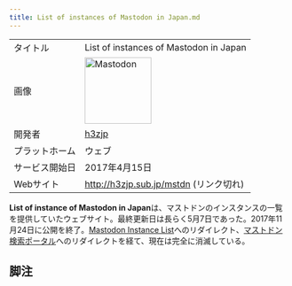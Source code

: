 ```yaml
---
title: List of instances of Mastodon in Japan.md
---
```

<div>

|                |                                                                                                                                                                                                                                                                                                        |
|----------------|--------------------------------------------------------------------------------------------------------------------------------------------------------------------------------------------------------------------------------------------------------------------------------------------------------|
| タイトル       | List of instances of Mastodon in Japan                                                                                                                                                                                                                                                                 |
| 画像           | [<img src="/images/thumb/0/00/Mastodon_logo.png/120px-Mastodon_logo.png" srcset="/images/thumb/0/00/Mastodon_logo.png/180px-Mastodon_logo.png 1.5x, /images/0/00/Mastodon_logo.png 2x" width="120" height="120" alt="Mastodon" />](/%E3%83%95%E3%82%A1%E3%82%A4%E3%83%AB:Mastodon_logo.png "Mastodon") |
| 開発者         | [h3zjp](/H3zjp "H3zjp (存在しないページ)")                                                                                                                                                                                                                                                             |
| プラットホーム | ウェブ                                                                                                                                                                                                                                                                                                 |
| サービス開始日 | 2017年4月15日                                                                                                                                                                                                                                                                                          |
| Webサイト      | http://h3zjp.sub.jp/mstdn (リンク切れ)                                                                                                                                                                                                                                                                 |

  

  
**List of instance of Mastodon in Japan**は、マストドンのインスタンスの一覧を提供していたウェブサイト。最終更新日は長らく5月7日であった。2017年11月24日に公開を終了。[Mastodon Instance List](/Mastodon_Instance_List "Mastodon Instance List")へのリダイレクト、[マストドン検索ポータル](/%E3%83%9E%E3%82%B9%E3%83%88%E3%83%89%E3%83%B3%E6%A4%9C%E7%B4%A2%E3%83%9D%E3%83%BC%E3%82%BF%E3%83%AB "マストドン検索ポータル")へのリダイレクトを経て、現在は完全に消滅している。

## 脚注

  

</div>
